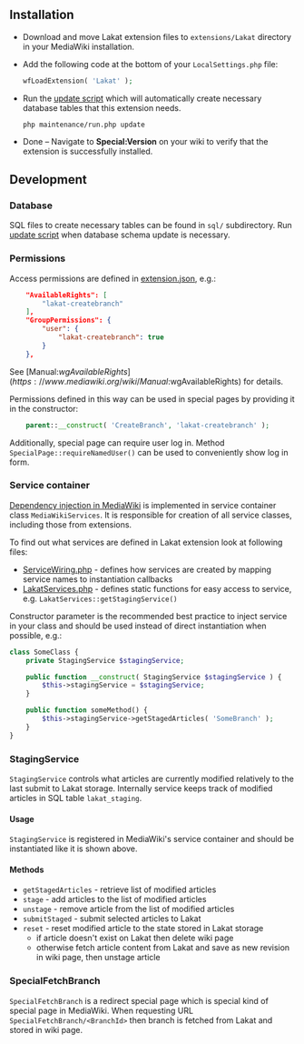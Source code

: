 ## Installation

* Download and move Lakat extension files to `extensions/Lakat` directory in your MediaWiki installation.

* Add the following code at the bottom of your `LocalSettings.php` file:
  ```php
  wfLoadExtension( 'Lakat' );
  ```

* Run the [update script](https://www.mediawiki.org/wiki/Manual:Update.php) which will automatically create necessary database tables that this extension needs.
  ```
  php maintenance/run.php update
  ```

* Done – Navigate to **Special:Version** on your wiki to verify that the extension is successfully installed.

## Development

### Database

SQL files to create necessary tables can be found in `sql/` subdirectory. Run [update script](https://www.mediawiki.org/wiki/Manual:Update.php) when database schema update is necessary.

### Permissions

Access permissions are defined in [extension.json](./extension.json), e.g.:

```json
	"AvailableRights": [
		"lakat-createbranch"
	],
	"GroupPermissions": {
		"user": {
			"lakat-createbranch": true
		}
	},
```

See [Manual:$wgAvailableRights](https://www.mediawiki.org/wiki/Manual:$wgAvailableRights) for details.

Permissions defined in this way can be used in special pages by providing it in the constructor:

```php
    parent::__construct( 'CreateBranch', 'lakat-createbranch' );
```

Additionally, special page can require user log in. Method `SpecialPage::requireNamedUser()` can be used to conveniently show log in form.

### Service container

[Dependency injection in MediaWiki](https://www.mediawiki.org/wiki/Dependency_Injection) is implemented in service container class `MediaWikiServices`. It is responsible for creation of all service classes, including those from extensions.

To find out what services are defined in Lakat extension look at following files:
* [ServiceWiring.php](./src/ServiceWiring.php) - defines how services are created by mapping service names to instantiation callbacks
* [LakatServices.php](./src/LakatServices.php) - defines static functions for easy access to service, e.g. `LakatServices::getStagingService()`

Constructor parameter is the recommended best practice to inject service in your class and should be used instead of direct instantiation when possible, e.g.:
```php
class SomeClass {
    private StagingService $stagingService;

    public function __construct( StagingService $stagingService ) {
        $this->stagingService = $stagingService;
    }

    public function someMethod() {
        $this->stagingService->getStagedArticles( 'SomeBranch' );
    }
}
```

### StagingService

`StagingService` controls what articles are currently modified relatively to the last submit to Lakat storage.
Internally service keeps track of modified articles in SQL table `lakat_staging`.

#### Usage

`StagingService` is registered in MediaWiki's service container and should be instantiated like it is shown above.

#### Methods

* `getStagedArticles` - retrieve list of modified articles
* `stage` - add articles to the list of modified articles
* `unstage` - remove article from the list of modified articles
* `submitStaged` - submit selected articles to Lakat
* `reset` - reset modified article to the state stored in Lakat storage
  * if article doesn't exist on Lakat then delete wiki page
  * otherwise fetch article content from Lakat and save as new revision in wiki page, then unstage article

### SpecialFetchBranch

`SpecialFetchBranch` is a redirect special page which is special kind of special page in MediaWiki. When requesting URL `SpecialFetchBranch/<BranchId>` then branch is fetched from Lakat and stored in wiki page.
